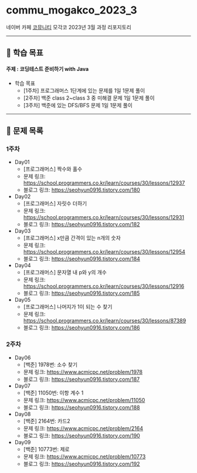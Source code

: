 # commu_mogakco_2023_3
네이버 카페 [코뮤니티](https://cafe.naver.com/codeuniv) 모각코 2023년 3월 과정 리포지토리
***
## 📝 학습 목표
#### 주제 : 코딩테스트 준비하기 with Java

+ 학습 목표
    - [1주차] 프로그래머스 1단계에 있는 문제를 1일 1문제 풀이
    - [2주차] 백준 class 2~class 3 중 미해결 문제 1일 1문제 풀이
    - [3주차] 백준에 있는 DFS/BFS 문제 1일 1문제 풀이
***
## 📌 문제 목록
### 1주차
+ Day01
  + [프로그래머스] 짝수와 홀수
  + 문제 링크: <https://school.programmers.co.kr/learn/courses/30/lessons/12937>
  + 블로그 링크: <https://seohyun0916.tistory.com/180>
+ Day02
  + [프로그래머스] 자릿수 더하기
  + 문제 링크: <https://school.programmers.co.kr/learn/courses/30/lessons/12931>
  + 블로그 링크: <https://seohyun0916.tistory.com/182>
+ Day03
  + [프로그래머스] x만큼 간격이 있는 n개의 숫자
  + 문제 링크: <https://school.programmers.co.kr/learn/courses/30/lessons/12954>
  + 블로그 링크: <https://seohyun0916.tistory.com/184>
+ Day04
  + [프로그래머스] 문자열 내 p와 y의 개수
  + 문제 링크: <https://school.programmers.co.kr/learn/courses/30/lessons/12916>
  + 블로그 링크: <https://seohyun0916.tistory.com/185>
+ Day05
  + [프로그래머스] 나머지가 1이 되는 수 찾기
  + 문제 링크: <https://school.programmers.co.kr/learn/courses/30/lessons/87389>
  + 블로그 링크: <https://seohyun0916.tistory.com/186>
### 2주차
+ Day06
  + [백준] 1978번: 소수 찾기
  + 문제 링크: <https://www.acmicpc.net/problem/1978>
  + 블로그 링크: <https://seohyun0916.tistory.com/187>
+ Day07
  + [백준] 11050번: 이항 계수 1
  + 문제 링크: <https://www.acmicpc.net/problem/11050>
  + 블로그 링크: <https://seohyun0916.tistory.com/188>
+ Day08
  + [백준] 2164번: 카드2
  + 문제 링크: <https://www.acmicpc.net/problem/2164>
  + 블로그 링크: <https://seohyun0916.tistory.com/190>
+ Day09
  + [백준] 10773번: 제로
  + 문제 링크: <https://www.acmicpc.net/problem/10773>
  + 블로그 링크: <https://seohyun0916.tistory.com/192>